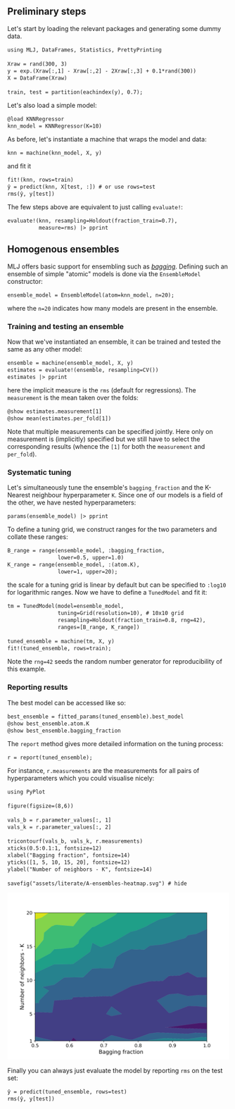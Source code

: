 <!--This file was generated, do not modify it.-->
## Preliminary steps

Let's start by loading the relevant packages and generating some dummy data.

```julia:ex1
using MLJ, DataFrames, Statistics, PrettyPrinting

Xraw = rand(300, 3)
y = exp.(Xraw[:,1] - Xraw[:,2] - 2Xraw[:,3] + 0.1*rand(300))
X = DataFrame(Xraw)

train, test = partition(eachindex(y), 0.7);
```

Let's also load a simple model:

```julia:ex2
@load KNNRegressor
knn_model = KNNRegressor(K=10)
```

As before, let's instantiate a machine that wraps the model and data:

```julia:ex3
knn = machine(knn_model, X, y)
```

and fit it

```julia:ex4
fit!(knn, rows=train)
ŷ = predict(knn, X[test, :]) # or use rows=test
rms(ŷ, y[test])
```

The few steps above are equivalent to just calling `evaluate!`:

```julia:ex5
evaluate!(knn, resampling=Holdout(fraction_train=0.7),
          measure=rms) |> pprint
```

## Homogenous ensembles

MLJ offers basic support for ensembling such as [_bagging_](https://en.wikipedia.org/wiki/Bootstrap_aggregating).
Defining such an ensemble of simple "atomic" models is done via the `EnsembleModel` constructor:

```julia:ex6
ensemble_model = EnsembleModel(atom=knn_model, n=20);
```

where the `n=20` indicates how many models are present in the ensemble.

### Training and testing an ensemble

Now that we've instantiated an ensemble, it can be trained and tested the same as any other model:

```julia:ex7
ensemble = machine(ensemble_model, X, y)
estimates = evaluate!(ensemble, resampling=CV())
estimates |> pprint
```

here the implicit measure is the `rms` (default for regressions). The `measurement` is the mean taken over the folds:

```julia:ex8
@show estimates.measurement[1]
@show mean(estimates.per_fold[1])
```

Note that multiple measurements can be specified jointly. Here only on measurement is (implicitly) specified but we still have to select the corresponding results (whence the `[1]` for both  the `measurement` and `per_fold`).

### Systematic tuning

Let's simultaneously tune the ensemble's `bagging_fraction` and the K-Nearest neighbour hyperparameter `K`. Since one of our models is  a field of the  other, we have nested hyperparameters:

```julia:ex9
params(ensemble_model) |> pprint
```

To define a tuning grid, we construct ranges for the two parameters and collate these ranges:

```julia:ex10
B_range = range(ensemble_model, :bagging_fraction,
                lower=0.5, upper=1.0)
K_range = range(ensemble_model, :(atom.K),
                lower=1, upper=20);
```

the scale for a tuning grid is linear by default but can be specified to `:log10` for logarithmic ranges.
Now we have to define a `TunedModel` and fit it:

```julia:ex11
tm = TunedModel(model=ensemble_model,
                tuning=Grid(resolution=10), # 10x10 grid
                resampling=Holdout(fraction_train=0.8, rng=42),
                ranges=[B_range, K_range])

tuned_ensemble = machine(tm, X, y)
fit!(tuned_ensemble, rows=train);
```

Note the `rng=42` seeds the random number generator for reproducibility of this example.

### Reporting results

The best model can be accessed like so:

```julia:ex12
best_ensemble = fitted_params(tuned_ensemble).best_model
@show best_ensemble.atom.K
@show best_ensemble.bagging_fraction
```

The `report` method gives more detailed information on the tuning process:

```julia:ex13
r = report(tuned_ensemble);
```

For instance, `r.measurements` are the measurements for all pairs of hyperparameters which you could visualise nicely:

```julia:ex14
using PyPlot

figure(figsize=(8,6))

vals_b = r.parameter_values[:, 1]
vals_k = r.parameter_values[:, 2]

tricontourf(vals_b, vals_k, r.measurements)
xticks(0.5:0.1:1, fontsize=12)
xlabel("Bagging fraction", fontsize=14)
yticks([1, 5, 10, 15, 20], fontsize=12)
ylabel("Number of neighbors - K", fontsize=14)

savefig("assets/literate/A-ensembles-heatmap.svg") # hide
```

![](/assets/literate/A-ensembles-heatmap.svg)

Finally you can always just evaluate the model by reporting `rms` on the test set:

```julia:ex15
ŷ = predict(tuned_ensemble, rows=test)
rms(ŷ, y[test])
```

